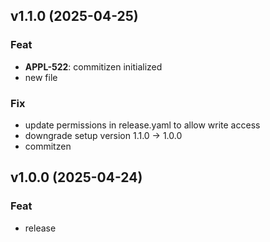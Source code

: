 ## v1.1.0 (2025-04-25)

### Feat

- **APPL-522**: commitizen initialized
- new file

### Fix

- update permissions in release.yaml to allow write access
- downgrade setup version 1.1.0 → 1.0.0
- commitzen

## v1.0.0 (2025-04-24)

### Feat

- release
